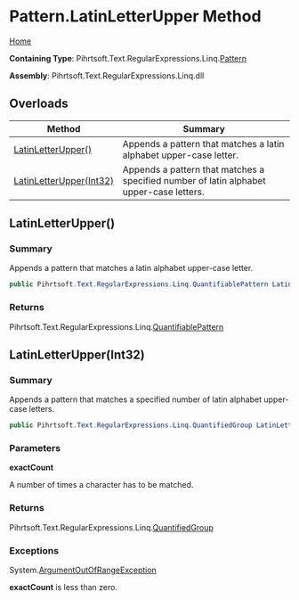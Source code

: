 # Pattern\.LatinLetterUpper Method

[Home](../../../../../../README.md)

**Containing Type**: Pihrtsoft\.Text\.RegularExpressions\.Linq\.[Pattern](../README.md)

**Assembly**: Pihrtsoft\.Text\.RegularExpressions\.Linq\.dll

## Overloads

| Method | Summary |
| ------ | ------- |
| [LatinLetterUpper()](#Pihrtsoft_Text_RegularExpressions_Linq_Pattern_LatinLetterUpper) | Appends a pattern that matches a latin alphabet upper\-case letter\. |
| [LatinLetterUpper(Int32)](#Pihrtsoft_Text_RegularExpressions_Linq_Pattern_LatinLetterUpper_System_Int32_) | Appends a pattern that matches a specified number of latin alphabet upper\-case letters\. |

## LatinLetterUpper\(\) <a name="Pihrtsoft_Text_RegularExpressions_Linq_Pattern_LatinLetterUpper"></a>

### Summary

Appends a pattern that matches a latin alphabet upper\-case letter\.

```csharp
public Pihrtsoft.Text.RegularExpressions.Linq.QuantifiablePattern LatinLetterUpper()
```

### Returns

Pihrtsoft\.Text\.RegularExpressions\.Linq\.[QuantifiablePattern](../../QuantifiablePattern/README.md)

## LatinLetterUpper\(Int32\) <a name="Pihrtsoft_Text_RegularExpressions_Linq_Pattern_LatinLetterUpper_System_Int32_"></a>

### Summary

Appends a pattern that matches a specified number of latin alphabet upper\-case letters\.

```csharp
public Pihrtsoft.Text.RegularExpressions.Linq.QuantifiedGroup LatinLetterUpper(int exactCount)
```

### Parameters

**exactCount**

A number of times a character has to be matched\.

### Returns

Pihrtsoft\.Text\.RegularExpressions\.Linq\.[QuantifiedGroup](../../QuantifiedGroup/README.md)

### Exceptions

System\.[ArgumentOutOfRangeException](https://docs.microsoft.com/en-us/dotnet/api/system.argumentoutofrangeexception)

**exactCount** is less than zero\.

